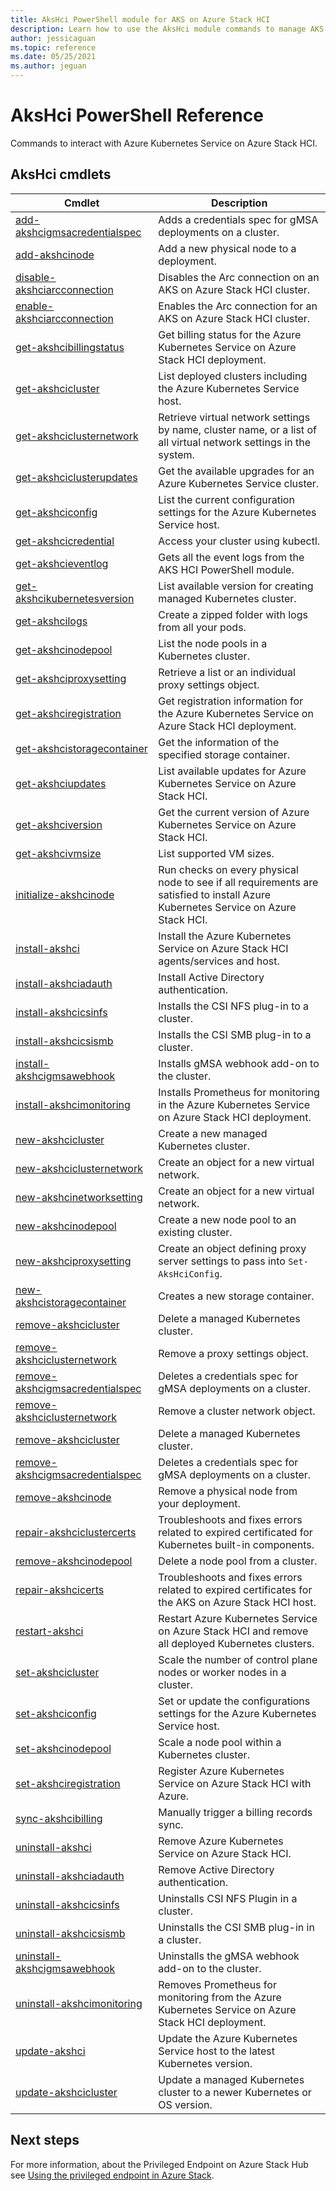```yaml
---
title: AksHci PowerShell module for AKS on Azure Stack HCI
description: Learn how to use the AksHci module commands to manage AKS on Azure Stack HCI 
author: jessicaguan
ms.topic: reference
ms.date: 05/25/2021
ms.author: jeguan
---
```


# AksHci PowerShell Reference

Commands to interact with Azure Kubernetes Service on Azure Stack HCI.

## AksHci cmdlets

|    Cmdlet    |    Description        |
| ------- | ---------- |
| [add-akshcigmsacredentialspec](add-akshcigmsacredentialspec.md) | Adds a credentials spec for gMSA deployments on a cluster. |
| [add-akshcinode](./add-akshcinode.md) | Add a new physical node to a deployment. |
| [disable-akshciarcconnection](disable-akshciarcconnection.md) | Disables the Arc connection on an AKS on Azure Stack HCI cluster.|
| [enable-akshciarcconnection](enable-akshciarcconnection.md) |  Enables the Arc connection for an AKS on Azure Stack HCI cluster. |
| [get-akshcibillingstatus](get-akshcibillingstatus.md) | Get billing status for the Azure Kubernetes Service on Azure Stack HCI deployment. |
| [get-akshcicluster](get-akshcicluster.md) | List deployed clusters including the Azure Kubernetes Service host. |
| [get-akshciclusternetwork](get-akshciclusternetwork.md) | Retrieve virtual network settings by name, cluster name, or a list of all virtual network settings in the system. |
| [get-akshciclusterupdates](get-akshciclusterupdates.md) | Get the available upgrades for an Azure Kubernetes Service cluster. |
| [get-akshciconfig](get-akshciconfig.md) | List the current configuration settings for the Azure Kubernetes Service host. |
| [get-akshcicredential](get-akshcicredential.md) | Access your cluster using kubectl. |
| [get-akshcieventlog](get-akshcieventlog.md) | Gets all the event logs from the AKS HCI PowerShell module. |
| [get-akshcikubernetesversion](get-akshcikubernetesversion.md) | List available version for creating managed Kubernetes cluster. |
| [get-akshcilogs](get-akshcilogs.md) | Create a zipped folder with logs from all your pods. |
| [get-akshcinodepool](get-akshcinodepool.md) | List the node pools in a Kubernetes cluster. |
| [get-akshciproxysetting](get-akshciproxysetting.md) | Retrieve a list or an individual proxy settings object. |
| [get-akshciregistration](get-akshciregistration.md) | Get registration information for the Azure Kubernetes Service on Azure Stack HCI deployment. |
| [get-akshcistoragecontainer](get-akshcistoragecontainer.md) | Get the information of the specified storage container. |
| [get-akshciupdates](get-akshciupdates.md) | List available updates for Azure Kubernetes Service on Azure Stack HCI. |
| [get-akshciversion](get-akshciversion.md) | Get the current version of Azure Kubernetes Service on Azure Stack HCI. |
| [get-akshcivmsize](get-akshcivmsize.md) | List supported VM sizes. |
| [initialize-akshcinode](initialize-akshcinode.md) | Run checks on every physical node to see if all requirements are satisfied to install Azure Kubernetes Service on Azure Stack HCI. |
| [install-akshci](install-akshci.md) | Install the Azure Kubernetes Service on Azure Stack HCI agents/services and host. |
| [install-akshciadauth](install-akshciadauth.md) | Install Active Directory authentication. |
| [install-akshcicsinfs](install-akshcicsinfs.md) | Installs the CSI NFS plug-in to a cluster. |
| [install-akshcicsismb](install-akshcicsismb.md) | Installs the CSI SMB plug-in to a cluster. |
| [install-akshcigmsawebhook](install-akshcigmsawebhook.md) | Installs gMSA webhook add-on to the cluster.  |
| [install-akshcimonitoring](install-akshcimonitoring.md) | Installs Prometheus for monitoring in the Azure Kubernetes Service on Azure Stack HCI deployment. |
| [new-akshcicluster](new-akshcicluster.md) | Create a new managed Kubernetes cluster. |
| [new-akshciclusternetwork](new-akshciclusternetwork.md) | Create an object for a new virtual network. |
| [new-akshcinetworksetting](./new-akshcinetworksetting.md) | Create an object for a new virtual network. |
| [new-akshcinodepool](new-akshcinodepool.md) | Create a new node pool to an existing cluster. |
| [new-akshciproxysetting](new-akshciproxysetting.md) | Create an object defining proxy server settings to pass into `Set-AksHciConfig`. |
| [new-akshcistoragecontainer](new-akshcistoragecontainer.md) | Creates a new storage container.  |
| [remove-akshcicluster](remove-akshcicluster.md) | Delete a managed Kubernetes cluster. |
| [remove-akshciclusternetwork](remove-akshciclusternetwork.md) | Remove a proxy settings object. |
| [remove-akshcigmsacredentialspec](./remove-akshcigmsacredentialspec.md) | Deletes a credentials spec for gMSA deployments on a cluster. |
| [remove-akshciclusternetwork](remove-akshciclusternetwork.md) | Remove a cluster network object. |
| [remove-akshcicluster](remove-akshcicluster.md) | Delete a managed Kubernetes cluster. |
| [remove-akshcigmsacredentialspec](remove-akshcigmsacredentialspec.md) | Deletes a credentials spec for gMSA deployments on a cluster. |
| [remove-akshcinode](./remove-akshcinode.md) | Remove a physical node from your deployment. |
| [repair-akshciclustercerts](./repair-akshciclustercerts.md) | Troubleshoots and fixes errors related to expired certificated for Kubernetes built-in components. |
| [remove-akshcinodepool](remove-akshcinodepool.md) | Delete a node pool from a cluster. |
| [repair-akshcicerts](repair-akshcicerts.md) | Troubleshoots and fixes errors related to expired certificates for the AKS on Azure Stack HCI host. |
| [restart-akshci](restart-akshci.md) | Restart Azure Kubernetes Service on Azure Stack HCI and remove all deployed Kubernetes clusters. |
| [set-akshcicluster](set-akshcicluster.md) | Scale the number of control plane nodes or worker nodes in a cluster. |
| [set-akshciconfig](set-akshciconfig.md) | Set or update the configurations settings for the Azure Kubernetes Service host. |
| [set-akshcinodepool](set-akshcinodepool.md) | Scale a node pool within a Kubernetes cluster. |
| [set-akshciregistration](set-akshciregistration.md) | Register Azure Kubernetes Service on Azure Stack HCI with Azure. |
| [sync-akshcibilling](sync-akshcibilling.md) | Manually trigger a billing records sync. |
| [uninstall-akshci](uninstall-akshci.md) | Remove Azure Kubernetes Service on Azure Stack HCI. |
| [uninstall-akshciadauth](uninstall-akshciadauth.md) | Remove Active Directory authentication. |
| [uninstall-akshcicsinfs](uninstall-akshcicsinfs.md) | Uninstalls CSI NFS Plugin in a cluster. |
| [uninstall-akshcicsismb](uninstall-akshcicsismb.md) | Uninstalls the CSI SMB plug-in in a cluster. |
| [uninstall-akshcigmsawebhook](uninstall-akshcigmsawebhook.md) | Uninstalls the gMSA webhook add-on to the cluster. |
| [uninstall-akshcimonitoring](uninstall-akshcimonitoring.md) | Removes Prometheus for monitoring from the Azure Kubernetes Service on Azure Stack HCI deployment. |
| [update-akshci](update-akshci.md) | Update the Azure Kubernetes Service host to the latest Kubernetes version. |
| [update-akshcicluster](update-akshcicluster.md) | Update a managed Kubernetes cluster to a newer Kubernetes or OS version. |

## Next steps

For more information, about the Privileged Endpoint on Azure Stack Hub see [Using the privileged endpoint in Azure Stack](https://docs.microsoft.com/azure-stack/operator/azure-stack-privileged-endpoint).


